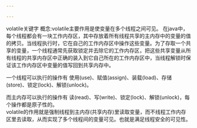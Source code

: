 ```yaml
---

---
```


volatile关键字
概念:volatile主要作用是使变量在多个线程之间可见。
在java中，每个线程都会有一块工作内存区，其中存放着所有线程共享的主内存中的变量的值的拷贝。当线程执行时，它在自己的工作内存区中操作这些变量。为了存取一个共享的变量，一个线程通常先获取锁定并去除它的工作内存区，把这些共享变量从所有线程的共享内存区中正确的装入到它自己所在的工作内存区中，当线程解锁时保证该工作内存区中变量的值写回到共享内存中。

一个线程可以执行的操作有 使用(use)、赋值(assign)、装载(load)、存储(store)、锁定(lock)、解锁(unlock)。  

而主内存可以执行的操作有 读(read)、写(write)、锁定(lock)、解锁(unlock)，每个操作都是原子性的。  
volatile的作用就是强制线程到主内存(共享内存)里读取变量，而不线程工作内存区里去读取，从而实现了多个线程间的变量可见。也就是满足线程安全的可见性。
```java

```
